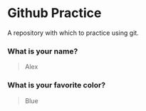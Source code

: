 # Github Practice

A repository with which to practice using git.

### What is your name?

> Alex


### What is your favorite color?

> Blue